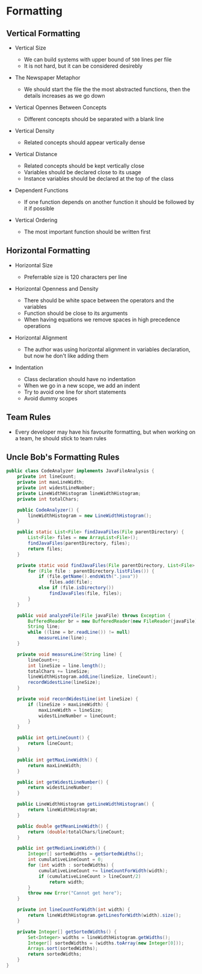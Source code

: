 # Formatting

## Vertical Formatting

- Vertical Size
  - We can build systems with upper bound of `500` lines per file
  - It is not hard, but it can be considered desirebly

- The Newspaper Metaphor
  - We should start the file the the most abstracted functions, then the details increases as we go down

- Vertical Opennes Between Concepts
  - Different concepts should be separated with a blank line

- Vertical Density
  - Related concepts should appear vertically dense

- Vertical Distance
  - Related concepts should be kept vertically close
  - Variables should be declared close to its usage
  - Instance variables should be declared at the top of the class

- Dependent Functions
  - If one function depends on another function it should be followed by it if possible

- Vertical Ordering
  - The most important function should be written first

## Horizontal Formatting

- Horizontal Size
  - Preferrable size is 120 characters per line

- Horizontal Openness and Density
  - There should be white space between the operators and the variables
  - Function should be close to its arguments
  - When having equations we remove spaces in high precedence operations

- Horizontal Alignment
  - The author was using horizontal alignment in variables declaration, but now he don't like adding them

- Indentation
  - Class declaration should have no indentation
  - When we go in a new scope, we add an indent
  - Try to avoid one line for short statements
  - Avoid dummy scopes

## Team Rules

- Every developer may have his favourite formatting, but when working on a team, he should stick to team rules

## Uncle Bob's Formatting Rules

```Java
public class CodeAnalyzer implements JavaFileAnalysis {
    private int lineCount;
    private int maxLineWidth;
    private int widestLineNumber;
    private LineWidthHistogram lineWidthHistogram;
    private int totalChars;

    public CodeAnalyzer() {
        lineWidthHistogram = new LineWidthHistogram();
    }

    public static List<File> findJavaFiles(File parentDirectory) {
        List<File> files = new ArrayList<File>();
        findJavaFiles(parentDirectory, files);
        return files;
    }

    private static void findJavaFiles(File parentDirectory, List<File> files) {
        for (File file : parentDirectory.listFiles()) {
            if (file.getName().endsWith(".java"))
                files.add(file);
            else if (file.isDirectory())
                findJavaFiles(file, files);
        }
    }

    public void analyzeFile(File javaFile) throws Exception {
        BufferedReader br = new BufferedReader(new FileReader(javaFile));
        String line;
        while ((line = br.readLine()) != null)
            measureLine(line);
    }

    private void measureLine(String line) {
        lineCount++;
        int lineSize = line.length();
        totalChars += lineSize;
        lineWidthHistogram.addLine(lineSize, lineCount);
        recordWidestLine(lineSize);
    }

    private void recordWidestLine(int lineSize) {
        if (lineSize > maxLineWidth) {
            maxLineWidth = lineSize;
            widestLineNumber = lineCount;
        }
    }

    public int getLineCount() {
        return lineCount;
    }

    public int getMaxLineWidth() {
        return maxLineWidth;
    }

    public int getWidestLineNumber() {
        return widestLineNumber;
    }

    public LineWidthHistogram getLineWidthHistogram() {
        return lineWidthHistogram;
    }

    public double getMeanLineWidth() {
        return (double)totalChars/lineCount;
    }

    public int getMedianLineWidth() {
        Integer[] sortedWidths = getSortedWidths();
        int cumulativeLineCount = 0;
        for (int width : sortedWidths) {
            cumulativeLineCount += lineCountForWidth(width);
            if (cumulativeLineCount > lineCount/2)
                return width;
        }
        throw new Error("Cannot get here");
    }

    private int lineCountForWidth(int width) {
        return lineWidthHistogram.getLinesforWidth(width).size();
    }

    private Integer[] getSortedWidths() {
        Set<Integer> widths = lineWidthHistogram.getWidths();
        Integer[] sortedWidths = (widths.toArray(new Integer[0]));
        Arrays.sort(sortedWidths);
        return sortedWidths;
    }
}
```
